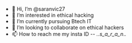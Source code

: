 - 👋 Hi, I’m @saranvic27
- 👀 I’m interested in ethical hacking
- 🌱 I’m currently pursuing Btech IT
- 💞️ I’m looking to collaborate on ethical hackers
- 📫 How to reach me my insta ID --  _._._s_a_r_a_n_._._

<!---
saranvic27/saranvic27 is a ✨ special ✨ repository because its `README.md` (this file) appears on your GitHub profile.
You can click the Preview link to take a look at your changes.
--->
